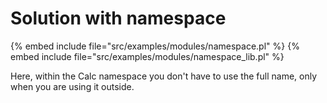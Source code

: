 # Solution with namespace

{% embed include file="src/examples/modules/namespace.pl" %}
{% embed include file="src/examples/modules/namespace_lib.pl" %}

Here, within the Calc namespace you don't have to use the full
name, only when you are using it outside.


